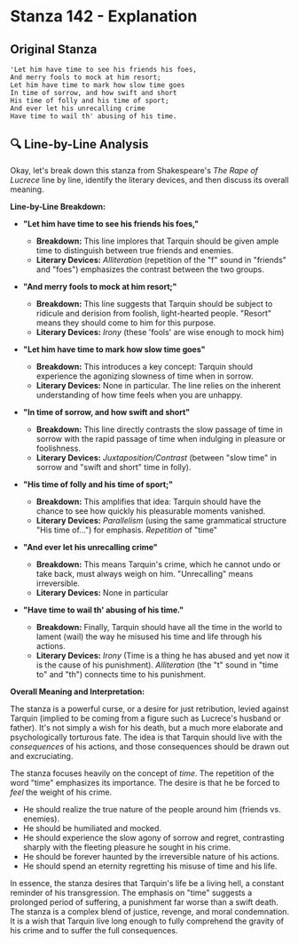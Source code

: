 # Stanza 142 - Explanation

## Original Stanza
```
'Let him have time to see his friends his foes,
And merry fools to mock at him resort;
Let him have time to mark how slow time goes
In time of sorrow, and how swift and short
His time of folly and his time of sport;
And ever let his unrecalling crime
Have time to wail th' abusing of his time.
```

## 🔍 Line-by-Line Analysis
Okay, let's break down this stanza from Shakespeare's *The Rape of Lucrece* line by line, identify the literary devices, and then discuss its overall meaning.

**Line-by-Line Breakdown:**

*   **"Let him have time to see his friends his foes,"**
    *   **Breakdown:**  This line implores that Tarquin should be given ample time to distinguish between true friends and enemies.
    *   **Literary Devices:**  *Alliteration* (repetition of the "f" sound in "friends" and "foes") emphasizes the contrast between the two groups.

*   **"And merry fools to mock at him resort;"**
    *   **Breakdown:** This line suggests that Tarquin should be subject to ridicule and derision from foolish, light-hearted people. "Resort" means they should come to him for this purpose.
    *   **Literary Devices:** *Irony* (these 'fools' are wise enough to mock him)

*   **"Let him have time to mark how slow time goes"**
    *   **Breakdown:**  This introduces a key concept: Tarquin should experience the agonizing slowness of time when in sorrow.
    *   **Literary Devices:** None in particular. The line relies on the inherent understanding of how time feels when you are unhappy.

*   **"In time of sorrow, and how swift and short"**
    *   **Breakdown:**  This line directly contrasts the slow passage of time in sorrow with the rapid passage of time when indulging in pleasure or foolishness.
    *   **Literary Devices:** *Juxtaposition/Contrast* (between "slow time" in sorrow and "swift and short" time in folly).

*   **"His time of folly and his time of sport;"**
    *   **Breakdown:** This amplifies that idea: Tarquin should have the chance to see how quickly his pleasurable moments vanished.
    *   **Literary Devices:** *Parallelism* (using the same grammatical structure "His time of...") for emphasis. *Repetition* of "time"

*   **"And ever let his unrecalling crime"**
    *   **Breakdown:**  This means Tarquin's crime, which he cannot undo or take back, must always weigh on him. "Unrecalling" means irreversible.
    *   **Literary Devices:** None in particular

*   **"Have time to wail th' abusing of his time."**
    *   **Breakdown:** Finally, Tarquin should have all the time in the world to lament (wail) the way he misused his time and life through his actions.
    *   **Literary Devices:** *Irony* (Time is a thing he has abused and yet now it is the cause of his punishment). *Alliteration* (the "t" sound in "time to" and "th") connects time to his punishment.

**Overall Meaning and Interpretation:**

The stanza is a powerful curse, or a desire for just retribution, levied against Tarquin (implied to be coming from a figure such as Lucrece's husband or father).  It's not simply a wish for his death, but a much more elaborate and psychologically torturous fate.  The idea is that Tarquin should live with the *consequences* of his actions, and those consequences should be drawn out and excruciating.

The stanza focuses heavily on the concept of *time*. The repetition of the word "time" emphasizes its importance. The desire is that he be forced to *feel* the weight of his crime.

*   He should realize the true nature of the people around him (friends vs. enemies).
*   He should be humiliated and mocked.
*   He should experience the slow agony of sorrow and regret, contrasting sharply with the fleeting pleasure he sought in his crime.
*   He should be forever haunted by the irreversible nature of his actions.
*   He should spend an eternity regretting his misuse of time and his life.

In essence, the stanza desires that Tarquin's life be a living hell, a constant reminder of his transgression. The emphasis on "time" suggests a prolonged period of suffering, a punishment far worse than a swift death. The stanza is a complex blend of justice, revenge, and moral condemnation. It is a wish that Tarquin live long enough to fully comprehend the gravity of his crime and to suffer the full consequences.
